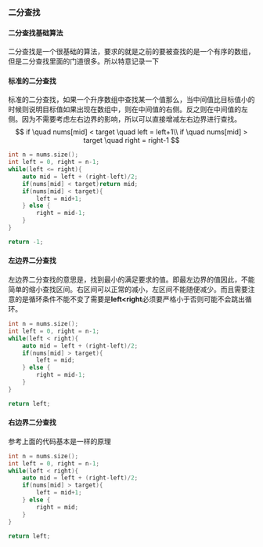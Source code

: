 ### 二分查找

#### 二分查找基础算法

二分查找是一个很基础的算法，要求的就是之前的要被查找的是一个有序的数组，但是二分查找里面的门道很多。所以特意记录一下

#### 标准的二分查找

标准的二分查找，如果一个升序数组中查找某一个值那么，当中间值比目标值小的时候则说明目标值如果出现在数组中，则在中间值的右侧。反之则在中间值的左侧。因为不需要考虑左右边界的影响，所以可以直接增减左右边界进行查找。
$$
if \quad nums[mid] < target \quad left = left+1\\
if \quad nums[mid] > target \quad right = right-1
$$

~~~c++
int n = nums.size();
int left = 0, right = n-1;
while(left <= right){
    auto mid = left + (right-left)/2;
    if(nums[mid] < target)return mid;
    if(nums[mid] < target){
        left = mid+1;
    } else {
        right = mid-1;
    }
}

return -1;
~~~

#### 左边界二分查找

左边界二分查找的意思是，找到最小的满足要求的值。即最左边界的值因此，不能简单的缩小查找区间。右区间可以正常的减小，左区间不能随便减少。而且需要注意的是循环条件不能不变了需要是**left<right**必须要严格小于否则可能不会跳出循环。

~~~c++
int n = nums.size();
int left = 0, right = n-1;
while(left < right){
    auto mid = left + (right-left)/2;
    if(nums[mid] > target){
        left = mid;
    } else {
        right = mid-1;
    }
}

return left;
~~~

#### 右边界二分查找

参考上面的代码基本是一样的原理

~~~c++
int n = nums.size();
int left = 0, right = n-1;
while(left < right){
    auto mid = left + (right-left)/2;
    if(nums[mid] > target){
        left = mid+1;
    } else {
        right = mid;
    }
}

return left;
~~~



